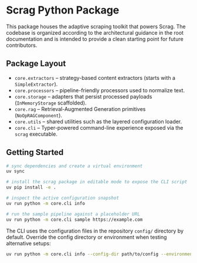 # Scrag Python Package

This package houses the adaptive scraping toolkit that powers Scrag. The codebase is organized
according to the architectural guidance in the root documentation and is intended to provide a
clean starting point for future contributors.

## Package Layout

- `core.extractors` – strategy-based content extractors (starts with a `SimpleExtractor`).
- `core.processors` – pipeline-friendly processors used to normalize text.
- `core.storage` – adapters that persist processed payloads (`InMemoryStorage` scaffolded).
- `core.rag` – Retrieval-Augmented Generation primitives (`NoOpRAGComponent`).
- `core.utils` – shared utilities such as the layered configuration loader.
- `core.cli` – Typer-powered command-line experience exposed via the `scrag` executable.

## Getting Started

```bash
# sync dependencies and create a virtual environment
uv sync

# install the scrag package in editable mode to expose the CLI script
uv pip install -e .

# inspect the active configuration snapshot
uv run python -m core.cli info

# run the sample pipeline against a placeholder URL
uv run python -m core.cli sample https://example.com
```

The CLI uses the configuration files in the repository `config/` directory by default. Override the
config directory or environment when testing alternative setups:

```bash
uv run python -m core.cli info --config-dir path/to/config --environment staging
```
